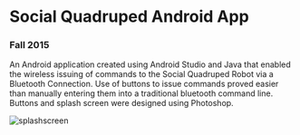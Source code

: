 # Social Quadruped Android App
### Fall 2015

An Android application created using Android Studio and Java that enabled the wireless issuing of commands to the Social Quadruped Robot via a Bluetooth Connection. Use of buttons to issue commands proved easier than manually entering them into a traditional bluetooth command line. Buttons and splash screen were designed using Photoshop.

![splashscreen](https://user-images.githubusercontent.com/12681675/29089136-52b777d4-7c49-11e7-8b01-90a187ad47e7.png)



